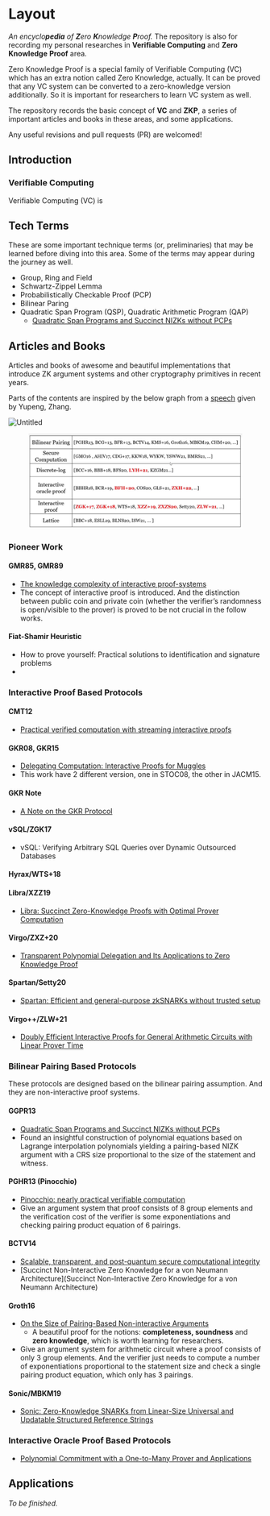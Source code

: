# Layout

_An encyclo**pedia** of **Z**ero **K**nowledge **P**roof._ The repository is also for recording my personal researches in **Verifiable Computing** and **Zero Knowledge** **Proof** area.

Zero Knowledge Proof is a special family of Verifiable Computing (VC) which has an extra notion called Zero Knowledge, actually. It can be proved that any VC system can be converted to a zero-knowledge version additionally. So it is important for researchers to learn VC system as well.

The repository records the basic concept of **VC** and **ZKP**, a series of important articles and books in these areas, and some applications.

Any useful revisions and pull requests (PR) are welcomed!



## Introduction

### Verifiable Computing

Verifiable Computing (VC) is



## Tech Terms

These are some important technique terms (or, preliminaries) that may be learned before diving into this area. Some of the terms may appear during the journey as well.

* Group, Ring and Field
* Schwartz-Zippel Lemma
* Probabilistically Checkable Proof (PCP)
* Bilinear Paring
* Quadratic Span Program (QSP), Quadratic Arithmetic Program (QAP)
  * [Quadratic Span Programs and Succinct NIZKs without PCPs](https://eprint.iacr.org/2012/215)

## Articles and Books

Articles and books of awesome and beautiful implementations that introduce ZK argument systems and other cryptography primitives in recent years.

Parts of the contents are inspired by the below graph from a [speech](https://www.bilibili.com/video/BV17W4y1278w/?spm\_id\_from=333.999.0.0\&vd\_source=8b61d5dfa42b49437a734c2590cca7cd) given by Yupeng, Zhang.

<div>

<img src="https://s3-us-west-2.amazonaws.com/secure.notion-static.com/7654bd70-3fc8-413a-ae8d-c9dd683e6ac8/Untitled.png" alt="Untitled">

 

<figure><img src=".gitbook/assets/Untitled.png" alt=""><figcaption></figcaption></figure>

</div>

### Pioneer Work

#### GMR85, GMR89

* [The knowledge complexity of interactive proof-systems](https://dl.acm.org/doi/abs/10.1145/3335741.3335750)
* The concept of interactive proof is introduced. And the distinction between public coin and private coin (whether the verifier’s randomness is open/visible to the prover) is proved to be not crucial in the follow works.

#### Fiat-Shamir Heuristic

* How to prove yourself: Practical solutions to identification and signature problems
*

### Interactive Proof Based Protocols

#### CMT12

* [Practical verified computation with streaming interactive proofs](https://doi.org/10.1145/2090236.2090245)

#### GKR08, GKR15

* [Delegating Computation: Interactive Proofs for Muggles](https://dl.acm.org/doi/10.1145/2699436)
* This work have 2 different version, one in STOC08, the other in JACM15.

#### GKR Note

* [A Note on the GKR Protocol](https://people.cs.georgetown.edu/jthaler/GKRNote.pdf)

#### vSQL/ZGK17

* vSQL: Verifying Arbitrary SQL Queries over Dynamic Outsourced Databases

#### Hyrax/WTS+18

#### Libra/XZZ19

* [Libra: Succinct Zero-Knowledge Proofs with Optimal Prover Computation](https://link.springer.com/chapter/10.1007/978-3-030-26954-8\_24)

#### Virgo/ZXZ+20

* [Transparent Polynomial Delegation and Its Applications to Zero Knowledge Proof](https://eprint.iacr.org/2019/1482)

#### Spartan/Setty20

* [Spartan: Efficient and general-purpose zkSNARKs without trusted setup](http://link.springer.com/10.1007/978-3-030-56877-1\_25)

#### Virgo++/ZLW+21

* [Doubly Efficient Interactive Proofs for General Arithmetic Circuits with Linear Prover Time](https://doi.org/10.1145/3460120.3484767)

### Bilinear Pairing Based Protocols

These protocols are designed based on the bilinear pairing assumption. And they are non-interactive proof systems.

#### GGPR13

* [Quadratic Span Programs and Succinct NIZKs without PCPs](https://eprint.iacr.org/2012/215)
* Found an insightful construction of polynomial equations based on Lagrange interpolation polynomials yielding a pairing-based NIZK argument with a CRS size proportional to the size of the statement and witness.

#### PGHR13 (Pinocchio)

* [Pinocchio: nearly practical verifiable computation](https://dl.acm.org/doi/10.1145/2856449)
* Give an argument system that proof consists of 8 group elements and the verification cost of the verifier is some exponentiations and checking pairing product equation of 6 pairings.

#### BCTV14

* [Scalable, transparent, and post-quantum secure computational integrity](https://eprint.iacr.org/2018/046)
* \[Succinct Non-Interactive Zero Knowledge for a von Neumann Architecture]\(Succinct Non-Interactive Zero Knowledge for a von Neumann Architecture)

#### Groth16

* [On the Size of Pairing-Based Non-interactive Arguments](http://link.springer.com/10.1007/978-3-662-49896-5\_11)
  * A beautiful proof for the notions: **completeness, soundness** and **zero knowledge**, which is worth learning for researchers.
* Give an argument system for arithmetic circuit where a proof consists of only 3 group elements. And the verifier just needs to compute a number of exponentiations proportional to the statement size and check a single pairing product equation, which only has 3 pairings.

#### Sonic/MBKM19

* [Sonic: Zero-Knowledge SNARKs from Linear-Size Universal and Updatable Structured Reference Strings](https://dl.acm.org/doi/10.1145/3319535.3339817)

### Interactive Oracle Proof Based Protocols

* [Polynomial Commitment with a One-to-Many Prover and Applications](https://www.usenix.org/conference/usenixsecurity22/presentation/zhang-jiaheng)

## Applications

_To be finished._
